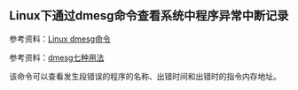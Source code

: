 ## Linux下通过dmesg命令查看系统中程序异常中断记录

参考资料：[Linux dmesg命令](https://www.runoob.com/linux/linux-comm-dmesg.html)

参考资料：[dmesg七种用法](https://www.cnblogs.com/zhaoxuguang/p/7810651.html)

该命令可以查看发生段错误的程序的名称、出错时间和出错时的指令内存地址。